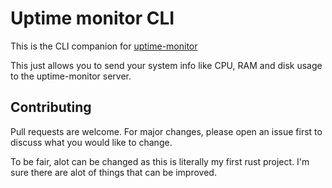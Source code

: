# Uptime monitor CLI
This is the CLI companion for [uptime-monitor](https://github.com/NietThijmen/Uptime-Monitor)

This just allows you to send your system info like CPU, RAM and disk usage to the uptime-monitor server.


## Contributing
Pull requests are welcome. For major changes, please open an issue first to discuss what you would like to change.

To be fair, alot can be changed as this is literally my first rust project. I'm sure there are alot of things that can be improved.